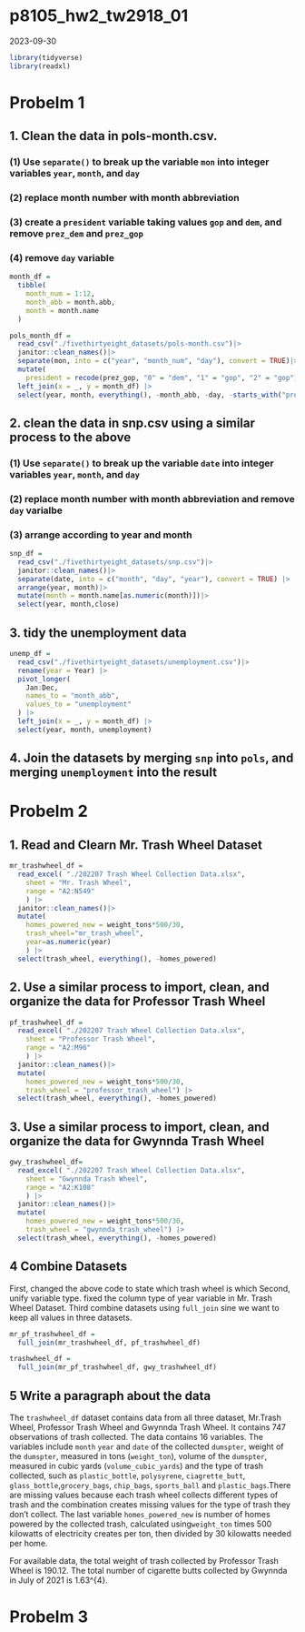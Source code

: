 p8105_hw2_tw2918_01
================
2023-09-30

``` r
library(tidyverse)
library(readxl)
```

# Probelm 1

## 1. Clean the data in pols-month.csv.

### (1) Use `separate()` to break up the variable `mon` into integer variables `year`, `month`, and `day`

### (2) replace month number with month abbreviation

### (3) create a `president` variable taking values `gop` and `dem`, and remove `prez_dem` and `prez_gop`

### (4) remove `day` variable

``` r
month_df = 
  tibble(
    month_num = 1:12,
    month_abb = month.abb,
    month = month.name
  )
```

``` r
pols_month_df = 
  read_csv("./fivethirtyeight_datasets/pols-month.csv")|>
  janitor::clean_names()|>
  separate(mon, into = c("year", "month_num", "day"), convert = TRUE)|>
  mutate(
    president = recode(prez_gop, "0" = "dem", "1" = "gop", "2" = "gop")) |>
  left_join(x = _, y = month_df) |> 
  select(year, month, everything(), -month_abb, -day, -starts_with("prez"))
```

## 2. clean the data in snp.csv using a similar process to the above

### (1) Use `separate()` to break up the variable `date` into integer variables `year`, `month`, and `day`

### (2) replace month number with month abbreviation and remove `day` varialbe

### (3) arrange according to year and month

``` r
snp_df = 
  read_csv("./fivethirtyeight_datasets/snp.csv")|>
  janitor::clean_names()|>
  separate(date, into = c("month", "day", "year"), convert = TRUE) |>
  arrange(year, month)|>
  mutate(month = month.name[as.numeric(month)])|>
  select(year, month,close)
```

## 3. tidy the unemployment data

``` r
unemp_df = 
  read_csv("./fivethirtyeight_datasets/unemployment.csv")|>
  rename(year = Year) |>
  pivot_longer(
    Jan:Dec, 
    names_to = "month_abb",
    values_to = "unemployment"
  ) |> 
  left_join(x = _, y = month_df) |> 
  select(year, month, unemployment)
```

## 4. Join the datasets by merging `snp` into `pols`, and merging `unemployment` into the result

# Probelm 2

## 1. Read and Clearn Mr. Trash Wheel Dataset

``` r
mr_trashwheel_df = 
  read_excel( "./202207 Trash Wheel Collection Data.xlsx", 
    sheet = "Mr. Trash Wheel",
    range = "A2:N549"
    ) |>
  janitor::clean_names()|>
  mutate(
    homes_powered_new = weight_tons*500/30,
    trash_wheel="mr_trash_wheel",
    year=as.numeric(year)
    ) |>
  select(trash_wheel, everything(), -homes_powered)
```

## 2. Use a similar process to import, clean, and organize the data for Professor Trash Wheel

``` r
pf_trashwheel_df = 
  read_excel( "./202207 Trash Wheel Collection Data.xlsx", 
    sheet = "Professor Trash Wheel",
    range = "A2:M96"
    ) |>
  janitor::clean_names()|>
  mutate(
    homes_powered_new = weight_tons*500/30,
    trash_wheel = "professor_trash_wheel") |>
  select(trash_wheel, everything(), -homes_powered)
```

## 3. Use a similar process to import, clean, and organize the data for Gwynnda Trash Wheel

``` r
gwy_trashwheel_df=
  read_excel( "./202207 Trash Wheel Collection Data.xlsx", 
    sheet = "Gwynnda Trash Wheel",
    range = "A2:K108"
    ) |>
  janitor::clean_names()|>
  mutate(
    homes_powered_new = weight_tons*500/30,
    trash_wheel = "gwynnda_trash_wheel") |>
  select(trash_wheel, everything(), -homes_powered)
```

## 4 Combine Datasets

First, changed the above code to state which trash wheel is which
Second, unify variable type. fixed the column type of year variable in
Mr. Trash Wheel Dataset. Third combine datasets using `full_join` sine
we want to keep all values in three datasets.

``` r
mr_pf_trashwheel_df = 
  full_join(mr_trashwheel_df, pf_trashwheel_df)

trashwheel_df = 
  full_join(mr_pf_trashwheel_df, gwy_trashwheel_df)
```

## 5 Write a paragraph about the data

The `trashwheel_df` dataset contains data from all three dataset,
Mr.Trash Wheel, Professor Trash Wheel and Gwynnda Trash Wheel. It
contains 747 observations of trash collected. The data contains 16
variables. The variables include `month` `year` and `date` of the
collected `dumspter`, weight of the `dumspter`, measured in tons
(`weight_ton`), volume of the `dumspter`, measured in cubic yards
(`volume_cubic_yards`) and the type of trash collected, such as
`plastic_bottle`, `polysyrene`, `ciagrette_butt`,
`glass_bottle`,`grocery_bags`, `chip_bags`, `sports_ball` and
`plastic_bags`.There are missing values because each trash wheel
collects different types of trash and the combination creates missing
values for the type of trash they don’t collect. The last variable
`homes_powered_new` is number of homes powered by the collected trash,
calculated using`weight_ton` times 500 kilowatts of electricity creates
per ton, then divided by 30 kilowatts needed per home.

For available data, the total weight of trash collected by Professor
Trash Wheel is 190.12. The total number of cigarette butts collected by
Gwynnda in July of 2021 is 1.63^{4}.

# Probelm 3
